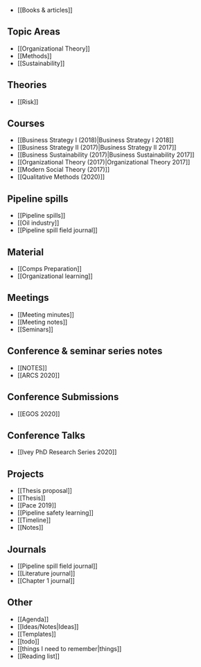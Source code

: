 * [[Books & articles]]

## Topic Areas
* [[Organizational Theory]]
* [[Methods]]
* [[Sustainability]]

## Theories
* [[Risk]]

## Courses
* [[Business Strategy I (2018)|Business Strategy I 2018]]
* [[Business Strategy II (2017)|Business Strategy II 2017]]
* [[Business Sustainability (2017)|Business Sustainability 2017]]
* [[Organizational Theory (2017)|Organizational Theory 2017]]
* [[Modern Social Theory (2017)]]
* [[Qualitative Methods (2020)]]

## Pipeline spills
* [[Pipeline spills]]
* [[Oil industry]]
* [[Pipeline spill field journal]]

## Material
* [[Comps Preparation]]
* [[Organizational learning]]

## Meetings
* [[Meeting minutes]]
* [[Meeting notes]]
* [[Seminars]]

## Conference & seminar series notes
* [[NOTES]]
* [[ARCS 2020]]

## Conference Submissions
* [[EGOS 2020]]

## Conference Talks
* [[Ivey PhD Research Series 2020]]

## Projects
* [[Thesis proposal]]
* [[Thesis]]
* [[Pace 2019]]
* [[Pipeline safety learning]]
* [[Timeline]]
* [[Notes]]

## Journals
* [[Pipeline spill field journal]]
* [[Literature journal]]
* [[Chapter 1 journal]]

## Other
* [[Agenda]]
* [[Ideas/Notes|Ideas]]
* [[Templates]]
* [[todo]]
* [[things I need to remember|things]]
* [[Reading list]]